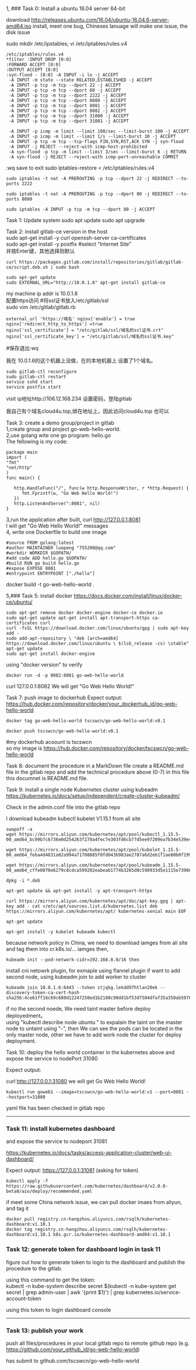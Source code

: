 
1, ### Task 0: Install a ubuntu 16.04 server 64-bit

download http://releases.ubuntu.com/16.04/ubuntu-16.04.6-server-amd64.iso install, meet one bug, Chineses lanuage will make one issue, the disk issue

sudo mkdir /etc/ipstables; vi /etc/iptables/rules.v4

    /etc/iptables/rules.v4   
    *filter :INPUT DROP [0:0]   
    :FORWARD ACCEPT [0:0]   
    :OUTPUT ACCEPT [0:0]     
    :syn-flood - [0:0] -A INPUT -i lo -j ACCEPT     
     -A INPUT -m state --state RELATED,ESTABLISHED -j ACCEPT   
     -A INPUT -p tcp -m tcp --dport 22 -j ACCEPT   
     -A INPUT -p tcp -m tcp --dport 80 -j ACCEPT   
     -A INPUT -p tcp -m tcp --dport 2222 -j ACCEPT   
     -A INPUT -p tcp -m tcp --dport 8080 -j ACCEPT   
     -A INPUT -p tcp -m tcp --dport 8081 -j ACCEPT   
     -A INPUT -p tcp -m tcp --dport 8082 -j ACCEPT   
     -A INPUT -p tcp -m tcp --dport 31080 -j ACCEPT   
     -A INPUT -p tcp -m tcp --dport 31081 -j ACCEPT  

     -A INPUT -p icmp -m limit --limit 100/sec --limit-burst 100 -j ACCEPT   
     -A INPUT -p icmp -m limit --limit 1/s --limit-burst 10 -j ACCEPT   
     -A INPUT -p tcp -m tcp --tcp-flags FIN,SYN,RST,ACK SYN -j syn-flood   
     -A INPUT -j REJECT --reject-with icmp-host-prohibited   
     -A syn-flood -p tcp -m limit --limit 3/sec --limit-burst 6 -j RETURN   
     -A syn-flood -j REJECT --reject-with icmp-port-unreachable COMMIT 

:wq save to exit sudo iptables-restore < /etc/iptables/rules.v4


    sudo iptables -t nat -A PREROUTING -p tcp --dport 22 -j REDIRECT --to-ports 2222 

    sudo iptables -t nat -A PREROUTING -p tcp --dport 80 -j REDIRECT --to-ports 8080 

    sudo iptables -A INPUT -p tcp -m tcp --dport 80 -j ACCEPT


Task 1: Update system
sudo apt update sudo apt upgrade

Task 2: install gitlab-ce version in the host  
sudo apt-get install -y curl openssh-server ca-certificates   
sudo apt-get install -y postfix #select “Internet Site”  
并按Enter键，其他选择则默认  

    curl https://packages.gitlab.com/install/repositories/gitlab/gitlab-ce/script.deb.sh | sudo bash

    sudo apt-get update 
    sudo EXTERNAL_URL="http://10.0.1.6" apt-get install gitlab-ce

my machine ip addr is  10.0.1.6  
配置https访问 #将ssl证书放入/etc/gitlab/ssl   
sudo vim /etc/gitlab/gitlab.rb   

    external_url 'https://域名' nginx['enable'] = true    
    nginx['redirect_http_to_https'] =true   
    nginx['ssl_certificate'] = "/etc/gitlab/ssl/域名的ssl证书.crt"   
    nginx['ssl_certificate_key'] = "/etc/gitlab/ssl/域名的ssl证书.key"   
#保存退出:wq  

我在 10.0.1.6的这个机器上没做，在的本地机器上 设置了1个域名。  

    sudo gitlab-ctl reconfigure 
    sudo gitlab-ctl restart   
    service sshd start   
    service postfix start  

visit ip地址http://106.12.168.234 设置密码，登陆gitlab    

我自己有个域名cloud4u.top,绑在地址上，因此访问cloud4u.top 也可以  

Task 3: create a demo group/project in gitlab  
1,create group and project go-web-hello-world.   
2,use golang wite one go program: hello.go   
The fellowing is my code:



    package main
    import (
    "fmt"
    "net/http"
    )
    func main() {  

       http.HandleFunc("/", func(w http.ResponseWriter, r *http.Request) {  
          fmt.Fprintf(w, "Go Web Hello World!")    
       })  
       http.ListenAndServe(":8081", nil)  
    }    
  

3,run the application after built, curl http://127.0.0.1:8081  
I will get "Go Web Hello World!" messages     
4, write one Dockerfile to build one image   

    #source FROM golang:latest   
    #author MAINTAINER luopeng "755200@qq.com"   
    #workdir WORKDIR $GOPATH/   
    #add code ADD hello.go $GOPATH/   
    #build RUN go build hello.go   
    #expose EXPOSE 8081   
    #entrypoint ENTRYPOINT ["./hello"]  

docker build -t go-web-hello-world .

5,### Task 5: install docker https://docs.docker.com/install/linux/docker-ce/ubuntu/ 

    sudo apt-get remove docker docker-engine docker-ce docker.io   
    sudo apt-get update apt-get install apt-transport-https ca-certificates curl  
    curl -fsSL https://download.docker.com/linux/ubuntu/gpg | sudo apt-key add -   
    sudo add-apt-repository \ "deb [arch=amd64] https://download.docker.com/linux/ubuntu \ $(lsb_release -cs) \stable"   
    apt-get update     
    sudo apt-get install docker-engine   
using "docker version" to verify

    docker run -d -p 8082:8081 go-web-hello-world

curl 127.0.0.1:8082 We will get "Go Web Hello World!"

Task 7: push image to dockerhub
Expect output: https://hub.docker.com/repository/docker/your_dockerhub_id/go-web-hello-world

    docker tag go-web-hello-world tscswcn/go-web-hello-world:v0.1  

    docker push tscswcn/go-web-hello-world:v0.1     
#my dockerhub acoount is tscswcn   
so my image is https://hub.docker.com/repository/docker/tscswcn/go-web-hello-world  


Task 8: document the procedure in a MarkDown file
create a README.md file in the gitlab repo and add the technical procedure above (0-7) in this file
this documnet is README.md file.

Task 9: install a single node Kubernetes cluster using kubeadm
https://kubernetes.io/docs/setup/independent/create-cluster-kubeadm/

Check in the admin.conf file into the gitlab repo 

I  download kubeadm kubectl kubelet V1.15.1 from ali site  

    swapoff -a  
    wget https://mirrors.aliyun.com/kubernetes/apt/pool/kubectl_1.15.5-00_amd64_bc99b7c6736e0d254263f270a4fec7e303fd6cb77d5ee97209ea7b34e539e4bc.deb 

    wget https://mirrors.aliyun.com/kubernetes/apt/pool/kubelet_1.15.5-00_amd64_feba4d4831a02a994a71708885f0fd043b983ae2787a6d2eb1f1ae80b0f199f0.deb   

    wget https://mirrors.aliyun.com/kubernetes/apt/pool/kubeadm_1.15.5-00_amd64_cffe0070e6279c8cdca599202eabeab1774b3265d0c590933d5e1115e739668b.deb  

    dpkg -i *.deb 

    apt-get update && apt-get install -y apt-transport-https 

    curl https://mirrors.aliyun.com/kubernetes/apt/doc/apt-key.gpg | apt-key add - cat </etc/apt/sources.list.d/kubernetes.list deb https://mirrors.aliyun.com/kubernetes/apt/ kubernetes-xenial main EOF 

    apt-get update 

    apt-get install -y kubelet kubeadm kubectl

because network policy in  China, we need to download iamges from ali site and tag them into  cr.k8s.io/...  iamges 
then,

    kubeadm init --pod-network-cidr=192.168.0.0/16 then 
install  cni netowrk plugin, for exmaple using  flannel plugin
 if want to add second node, using  kubeadm join  to add  worker to cluster 

    kubeadm join 10.0.1.6:6443 --token stjqkg.lekdd97htlan20ek --discovery-token-ca-cert-hash sha256:4ce61ff16c69c680d12247250ed1b2108c90dd1bf53d7504dfaf35a350ab5976

if no the second noede, We need taint master before deploy deployedment。  
using "kubectl describe  node ubuntu " to expalain the taint on the master node to untaint using "-", then We can see the pods can be located in the only master node, other we have to add work node the cluster for deploy deployment. 

Task 10: deploy the hello world container
in the kubernetes above and expose the service to nodePort 31080

Expect output:

 curl http://127.0.0.1:31080
we will get Go Web Hello World!

    kubectl run goweb1 --image=tscswcn/go-web-hello-world:v1 --port=8081 --hostport=31080
yaml file has been checked in gitlab repo


------------------------------------

### Task 11: install kubernetes dashboard

and expose the service to nodeport 31081

https://kubernetes.io/docs/tasks/access-application-cluster/web-ui-dashboard/

Expect output: https://127.0.0.1:31081 (asking for token)

    kubectl apply -f https://raw.githubusercontent.com/kubernetes/dashboard/v2.0.0-beta8/aio/deploy/recommended.yaml

if meet some China network issue, we can pull docker imaes from aliyun, and tag it  

    docker pull registry.cn-hangzhou.aliyuncs.com/rsqlh/kubernetes-dashboard:v1.10.1  
    docker tag registry.cn-hangzhou.aliyuncs.com/rsqlh/kubernetes-dashboard:v1.10.1 k8s.gcr.io/kubernetes-dashboard-amd64:v1.10.1   



### Task 12: generate token for dashboard login in task 11

figure out how to generate token to login to the dashboard and publish the procedure to the gitlab.

using this command to get the token:  
    kubectl -n kube-system describe secret $(kubectl -n kube-system get secret | grep admin-user | awk '{print $1}') | grep     kubernetes.io/service-account-token

using this token to login dashboard console

--------------------------------------

### Task 13: publish your work

push all files/procedures in your local gitlab repo to remote github repo (e.g. https://github.com/your_github_id/go-web-hello-world)

has submit to github.com/tscswcn/go-web-hello-world






 













